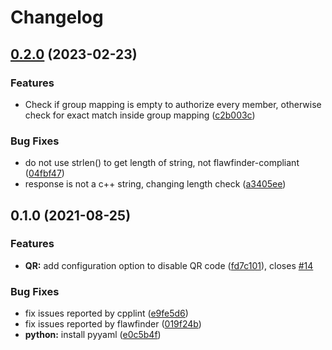 # Changelog

## [0.2.0](https://github.com/mobimesh/pam_oauth2_device/compare/v0.1.1...v0.2.0) (2023-02-23)


### Features

* Check if group mapping is empty to authorize every member, otherwise check for exact match inside group mapping ([c2b003c](https://github.com/mobimesh/pam_oauth2_device/commit/c2b003c489f028618254e0bcb4382c241821ed04))


### Bug Fixes

* do not use strlen() to get length of string, not flawfinder-compliant ([04fbf47](https://github.com/mobimesh/pam_oauth2_device/commit/04fbf4773ce61cd6eed743284e55cdbe3a447384))
* response is not a c++ string, changing length check ([a3405ee](https://github.com/mobimesh/pam_oauth2_device/commit/a3405ee068bd82306c8d5e3d2906f6db79998eb1))

## 0.1.0 (2021-08-25)


### Features

* **QR:** add configuration option to disable QR code ([fd7c101](https://www.github.com/ICS-MU/pam_oauth2_device/commit/fd7c101e397df09932223f8b9f1de500c9ec3cf2)), closes [#14](https://www.github.com/ICS-MU/pam_oauth2_device/issues/14)


### Bug Fixes

* fix issues reported by cpplint ([e9fe5d6](https://www.github.com/ICS-MU/pam_oauth2_device/commit/e9fe5d6cfdf2f7ac035c0f124abb5b399cb09fee))
* fix issues reported by flawfinder ([019f24b](https://www.github.com/ICS-MU/pam_oauth2_device/commit/019f24b6d720953ec9d60348528cd28676a33f55))
* **python:** install pyyaml ([e0c5b4f](https://www.github.com/ICS-MU/pam_oauth2_device/commit/e0c5b4f3ccc67f83c9cfd623eda055e284e1d4e2))
